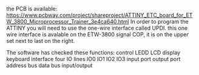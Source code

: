 the PCB is available: https://www.pcbway.com/project/shareproject/ATTINY_ETC_board_for_ETW_3800_Microprocessor_Trainer_3e4ca640.html
In order to program the ATTINY you will need to use the one-wire interface called UPDI. this one wire interface is avalable on the ETW-3800 signal COP, it is on the upper set next to last on the right.

The software has checked these functions:
control LEDD
LCD display
keyboard interface
four IO lines IO0 IO1 IO2 IO3
input port
output port
address bus
data bus input/output

